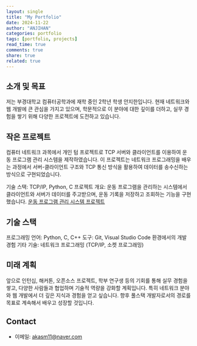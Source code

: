 ```yaml
---
layout: single
title: "My Portfolio"
date: 2024-11-22
author: "ANJIHAN"
categories: portfolio
tags: [portfolio, projects]
read_time: true
comments: true
share: true
related: true
---
```

## 소개 및 목표
저는 부경대학교 컴퓨터공학과에 재학 중인 2학년 학생 안지한입니다. 현재 네트워크와 웹 개발에 큰 관심을 가지고 있으며, 학문적으로 이 분야에 대한 깊이를 더하고, 실무 경험을 쌓기 위해 다양한 프로젝트에 도전하고 있습니다.

## 작은 프로젝트
컴퓨터 네트워크 과목에서 개인 텀 프로젝트로 TCP 서버와 클라이언트를 이용하여 운동 프로그램 관리 시스템을 제작하였습니다. 이 프로젝트는 네트워크 프로그래밍을 배우는 과정에서 서버-클라이언트 구조와 TCP 통신 방식을 활용하여 데이터를 송수신하는 방식으로 구현되었습니다.

기술 스택: TCP/IP, Python, C
프로젝트 개요: 운동 프로그램을 관리하는 시스템에서 클라이언트와 서버가 데이터를 주고받으며, 운동 기록을 저장하고 조회하는 기능을 구현했습니다.
[운동 프로그램 관리 시스템 프로젝트](https://github.com/anjihan9058/anjihan9058.github.io/blob/master/projects/project.cpp)

## 기술 스택
프로그래밍 언어: Python, C, C++
도구: Git, Visual Studio Code 환경에서의 개발 경험
기타 기술: 네트워크 프로그래밍 (TCP/IP, 소켓 프로그래밍)

## 미래 계획
앞으로 인턴십, 해커톤, 오픈소스 프로젝트, 학부 연구생 등의 기회를 통해 실무 경험을 쌓고, 다양한 사람들과 협업하며 기술적 역량을 강화할 계획입니다. 특히 네트워크 분야와 웹 개발에서 더 깊은 지식과 경험을 얻고 싶습니다. 향후 풀스택 개발자로서의 경로를 목표로 계속해서 배우고 성장할 것입니다.

## Contact
- 이메일: akasm11@naver.com
